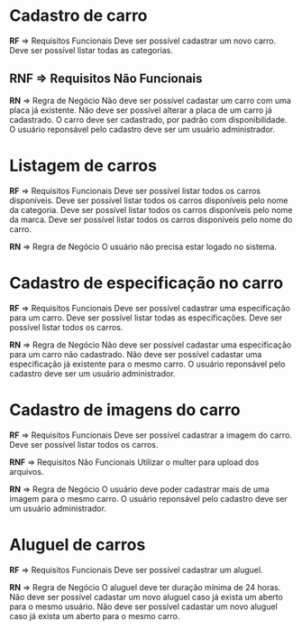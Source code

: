 # Cadastro de carro

**RF** => Requisitos Funcionais
  Deve ser possível cadastrar um novo carro.
  Deve ser possível listar todas as categorias.

**RNF** => Requisitos Não Funcionais
  --

**RN** => Regra de Negócio
  Não deve ser possível cadastar um carro com uma placa já existente.
  Não deve ser possível alterar a placa de um carro já cadastrado.
  O carro deve ser cadastrado, por padrão com disponibilidade.
  O usuário reponsável pelo cadastro deve ser um usuário administrador.

# Listagem de carros

**RF** => Requisitos Funcionais
  Deve ser possível listar todos os carros disponíveis.
  Deve ser possível listar todos os carros disponíveis pelo nome da categoria.
  Deve ser possível listar todos os carros disponíveis pelo nome da marca.
  Deve ser possível listar todos os carros disponíveis pelo nome do carro.

**RN** => Regra de Negócio
  O usuário não precisa estar logado no sistema.

# Cadastro de especificação no carro

**RF** => Requisitos Funcionais
  Deve ser possível cadastrar uma especificação para um carro.
  Deve ser possível listar todas as especificações.
  Deve ser possível listar todos os carros.

**RN** => Regra de Negócio
  Não deve ser possível cadastar uma especificação para um carro não cadastrado.
  Não deve ser possível cadastar uma especificação já existente para o mesmo carro.
  O usuário reponsável pelo cadastro deve ser um usuário administrador.

# Cadastro de imagens do carro

**RF** => Requisitos Funcionais
  Deve ser possível cadastrar a imagem do carro.
  Deve ser possível listar todos os carros.

**RNF** => Requisitos Não Funcionais
  Utilizar o multer para upload dos arquivos.

**RN** => Regra de Negócio
  O usuário deve poder cadastrar mais de uma imagem para o mesmo carro.
  O usuário reponsável pelo cadastro deve ser um usuário administrador.

# Aluguel de carros

**RF** => Requisitos Funcionais
  Deve ser possível cadastrar um aluguel.

**RN** => Regra de Negócio
  O aluguel deve ter duração mínima de 24 horas.
  Não deve ser possível cadastar um novo aluguel caso já exista um aberto para o mesmo usuário.
  Não deve ser possível cadastar um novo aluguel caso já exista um aberto para o mesmo carro.